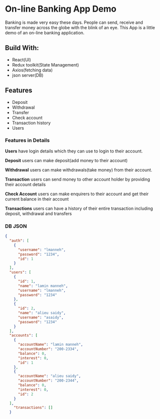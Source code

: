 # On-line Banking App Demo

Banking is made very easy these days. People can send, receive and transfer money across the globe with the blink of an eye. This App is a little demo of an on-line banking application.

## Build With:

* React(UI)
* Redux toolkit(State Management)
* Axios(fetching data)
* json server(DB)

## Features

* Deposit
* Withdrawal
* Transfer
* Check account
* Transaction history
* Users

### Features in Details

**Users** have login details which they can use to login to their account.

**Deposit** users can make deposit(add money to their account) 

**Withdrawal** users can make withdrawals(take money) from their account.

**Transaction** users can send money to other account holder by providing their account details

**Check Account** users can make enquirers to their account and get their current balance in their account

**Transactions** users can have a history of their entire transaction including deposit, withdrawal and transfers



### DB JSON

```json
{
  "auth": [
    {
      "username": "lmanneh",
      "password": "1234",
      "id": 1
    }
  ],
  "users": [
    {
      "id": 1,
      "name": "lamin manneh",
      "username": "lmanneh",
      "password": "1234"
    },
    {
      "id": 2,
      "name": "alieu saidy",
      "username": "asaidy",
      "password": "1234"
    }
  ],
  "accounts": [
    {
      "accountName": "lamin manneh",
      "accountNumber": "200-2334",
      "balance": 0,
      "interest": 0,
      "id": 1
    },
    {
      "accountName": "alieu saidy",
      "accountNumber": "200-2344",
      "balance": 0,
      "interest": 0,
      "id": 2
    }
  ],
    "transactions": []
  }
```

